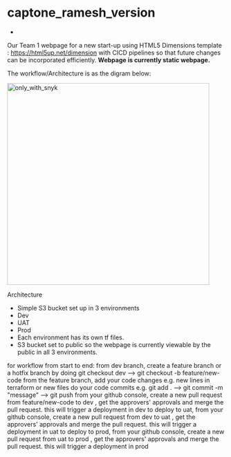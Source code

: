 # captone_ramesh_version
-
Our Team 1 webpage for a new start-up using HTML5 Dimensions template : https://html5up.net/dimension with CICD pipelines so that future changes can be incorporated efficiently.
**Webpage is currently static webpage.** 

The workflow/Architecture is as the digram below:
 
<img width="467" alt="only_with_snyk" src="https://github.com/RameshDM86/captone_ramesh_version/assets/137069406/8f4fcdca-10af-46e5-a3be-0aaa20432985">

Architecture
-	Simple S3 bucket set up in 3 environments
-	Dev 
-	UAT
-	 Prod
-	Each environment has its own tf files. 
-	S3 bucket set to public so the webpage is currently viewable by the public in all 3 environments.

for workflow from start to end:
from dev branch, create a feature branch or a hotfix branch by doing git checkout dev  --> git checkout -b feature/new-code
from the feature branch, add your code changes e.g. new lines in terraform or new files
do your code commits e.g. git add . --> git commit -m "message" --> git push 
from your github console, create a new pull request from feature/new-code to dev  , get the approvers' approvals and merge the pull request. this will trigger a deployment in dev
to deploy to uat, from your github console, create a new pull request from dev to uat , get the approvers' approvals and merge the pull request. this will trigger a deployment in uat
to deploy to prod, from your github console, create a new pull request from uat to prod , get the approvers' approvals and merge the pull request. this will trigger a deployment in prod
